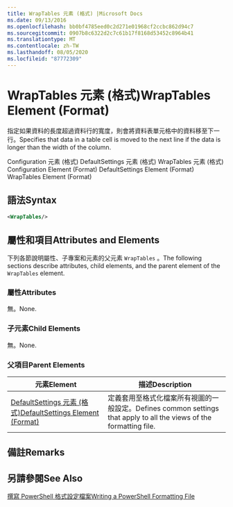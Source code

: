 ```yaml
---
title: WrapTables 元素 (格式) |Microsoft Docs
ms.date: 09/13/2016
ms.openlocfilehash: bb0bf4785eed0c2d271e01968cf2ccbc862d94c7
ms.sourcegitcommit: 0907b8c6322d2c7c61b17f8168d53452c8964b41
ms.translationtype: MT
ms.contentlocale: zh-TW
ms.lasthandoff: 08/05/2020
ms.locfileid: "87772309"
---
```

# <a name="wraptables-element-format"></a><span data-ttu-id="f7ec6-102">WrapTables 元素 (格式)</span><span class="sxs-lookup"><span data-stu-id="f7ec6-102">WrapTables Element (Format)</span></span>

<span data-ttu-id="f7ec6-103">指定如果資料的長度超過資料行的寬度，則會將資料表單元格中的資料移至下一行。</span><span class="sxs-lookup"><span data-stu-id="f7ec6-103">Specifies that data in a table cell is moved to the next line if the data is longer than the width of the column.</span></span>

<span data-ttu-id="f7ec6-104">Configuration 元素 (格式) DefaultSettings 元素 (格式) WrapTables 元素 (格式) </span><span class="sxs-lookup"><span data-stu-id="f7ec6-104">Configuration Element (Format) DefaultSettings Element (Format) WrapTables Element (Format)</span></span>

## <a name="syntax"></a><span data-ttu-id="f7ec6-105">語法</span><span class="sxs-lookup"><span data-stu-id="f7ec6-105">Syntax</span></span>

```xml
<WrapTables/>
```

## <a name="attributes-and-elements"></a><span data-ttu-id="f7ec6-106">屬性和項目</span><span class="sxs-lookup"><span data-stu-id="f7ec6-106">Attributes and Elements</span></span>

<span data-ttu-id="f7ec6-107">下列各節說明屬性、子專案和元素的父元素 `WrapTables` 。</span><span class="sxs-lookup"><span data-stu-id="f7ec6-107">The following sections describe attributes, child elements, and the parent element of the `WrapTables` element.</span></span>

### <a name="attributes"></a><span data-ttu-id="f7ec6-108">屬性</span><span class="sxs-lookup"><span data-stu-id="f7ec6-108">Attributes</span></span>

<span data-ttu-id="f7ec6-109">無。</span><span class="sxs-lookup"><span data-stu-id="f7ec6-109">None.</span></span>

### <a name="child-elements"></a><span data-ttu-id="f7ec6-110">子元素</span><span class="sxs-lookup"><span data-stu-id="f7ec6-110">Child Elements</span></span>

<span data-ttu-id="f7ec6-111">無。</span><span class="sxs-lookup"><span data-stu-id="f7ec6-111">None.</span></span>

### <a name="parent-elements"></a><span data-ttu-id="f7ec6-112">父項目</span><span class="sxs-lookup"><span data-stu-id="f7ec6-112">Parent Elements</span></span>

|<span data-ttu-id="f7ec6-113">元素</span><span class="sxs-lookup"><span data-stu-id="f7ec6-113">Element</span></span>|<span data-ttu-id="f7ec6-114">描述</span><span class="sxs-lookup"><span data-stu-id="f7ec6-114">Description</span></span>|
|-------------|-----------------|
|[<span data-ttu-id="f7ec6-115">DefaultSettings 元素 (格式)</span><span class="sxs-lookup"><span data-stu-id="f7ec6-115">DefaultSettings Element (Format)</span></span>](./defaultsettings-element-format.md)|<span data-ttu-id="f7ec6-116">定義套用至格式化檔案所有視圖的一般設定。</span><span class="sxs-lookup"><span data-stu-id="f7ec6-116">Defines common settings that apply to all the views of the formatting file.</span></span>|

## <a name="remarks"></a><span data-ttu-id="f7ec6-117">備註</span><span class="sxs-lookup"><span data-stu-id="f7ec6-117">Remarks</span></span>

## <a name="see-also"></a><span data-ttu-id="f7ec6-118">另請參閱</span><span class="sxs-lookup"><span data-stu-id="f7ec6-118">See Also</span></span>

[<span data-ttu-id="f7ec6-119">撰寫 PowerShell 格式設定檔案</span><span class="sxs-lookup"><span data-stu-id="f7ec6-119">Writing a PowerShell Formatting File</span></span>](./writing-a-powershell-formatting-file.md)

